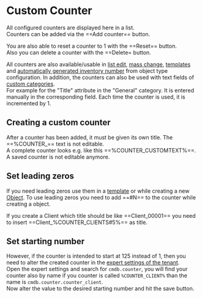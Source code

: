 # Custom Counter

All configured counters are displayed here in a list.<br>
Counters can be added via the ==Add counter== button.

You are also able to reset a counter to 1 with the ==Reset== button.<br>
Also you can delete a counter with the ==Delete= button.

All counters are also available/usable in [list edit](../efficient-documentation/list-editing.md), [mass change](../efficient-documentation/mass-change.md), [templates](../efficient-documentation/templates.md) and [automatically generated inventory number](../basics/unique-references.md#inventory-number) from object type configuration. In addition, the counters can also be used with text fields of [custom categories](../basics/custom-categories.md).<br>
For example for the "Title" attribute in the "General" category. It is entered manually in the corresponding field. Each time the counter is used, it is incremented by 1.

## Creating a custom counter

After a counter has been added, it must be given its own title. The ==%COUNTER_== text is not editable.<br>
A complete counter looks e.g. like this ==%COUNTER_CUSTOMTEXT%==. A saved counter is not editable anymore.

## Set leading zeros

If you need leading zeros use them in a [template](../efficient-documentation/templates.md#) or while creating a new [Object](../basics/structure-of-the-it-documentation.md#object).
To use leading zeros you need to add ==#N== to the counter while creating a object.

If you create a Client which title should be like ==Client_00001== you need to insert ==Client_%COUNTER_CLIENTS#5%== as title.

## Set starting number

However, if the counter is intended to start at 125 instead of 1, then you need to alter the created counter in the [expert settings of the tenant](../system-administration/administration/tenant-management/expert-settings.md).<br>
Open the expert settings and search for `cmdb.counter`, you will find your counter also by name if you counter is called `%COUNTER_CLIENT%` than the name is `cmdb.counter.counter_client`.<br>
Now alter the value to the desired starting number and hit the save button.
